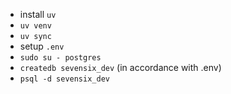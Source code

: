 - install `uv`
- `uv venv`
- `uv sync`
- setup `.env`
- `sudo su - postgres`
- `createdb sevensix_dev` (in accordance with .env)
- `psql -d sevensix_dev`
